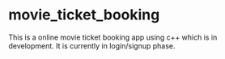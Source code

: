 # movie_ticket_booking
This is a online movie ticket booking app using c++ which is in development. It is currently in login/signup phase.
